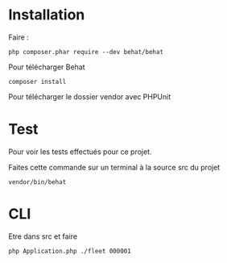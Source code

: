 # Installation

Faire :

```php composer.phar require --dev behat/behat```

Pour télécharger Behat

```composer install```

Pour télécharger le dossier vendor avec PHPUnit


# Test

Pour voir les tests effectués pour ce projet.

Faites cette commande sur un terminal à la source src du projet

```vendor/bin/behat```

# CLI 
Etre dans src et faire 


```php Application.php ./fleet 000001```